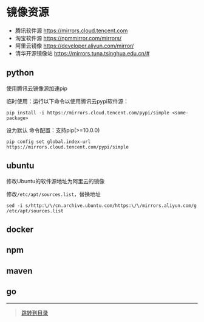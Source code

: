 # 镜像资源

* 腾讯软件源 <https://mirrors.cloud.tencent.com>
* 淘宝软件源 <https://npmmirror.com/mirrors/>
* 阿里云镜像 <https://developer.aliyun.com/mirror/>
* 清华开源镜像站 <https://mirrors.tuna.tsinghua.edu.cn/#>

## python

使用腾讯云镜像源加速pip

临时使用：运行以下命令以使用腾讯云pypi软件源：

```shell
pip install -i https://mirrors.cloud.tencent.com/pypi/simple <some-package>
```

设为默认
命令配置：支持pip(>=10.0.0)

```shell
pip config set global.index-url https://mirrors.cloud.tencent.com/pypi/simple
```

## ubuntu

修改Ubuntu的软件源地址为阿里云的镜像

修改`/etc/apt/sources.list`，替换地址

```shell
sed -i s/http:\/\/cn.archive.ubuntu.com/https:\/\/mirrors.aliyun.com/g /etc/apt/sources.list
```

## docker

## npm

## maven

## go

---

> [跳转到目录](menu.md)
